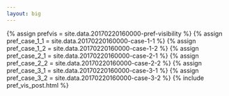 ```yaml
---
layout: big
---
```

{% assign prefvis = site.data.20170220160000-pref-visibility %}
{% assign pref_case_1_1 = site.data.20170220160000-case-1-1 %}
{% assign pref_case_1_2 = site.data.20170220160000-case-1-2 %}
{% assign pref_case_2_1 = site.data.20170220160000-case-2-1 %}
{% assign pref_case_2_2 = site.data.20170220160000-case-2-2 %}
{% assign pref_case_3_1 = site.data.20170220160000-case-3-1 %}
{% assign pref_case_3_2 = site.data.20170220160000-case-3-2 %}
{% include pref_vis_post.html %}
